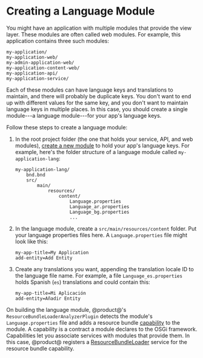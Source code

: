 # Creating a Language Module

You might have an application with multiple modules that provide the view layer. 
These modules are often called web modules. For example, this application 
contains three such modules: 

    my-application/
    my-application-web/
    my-admin-application-web/
    my-application-content-web/
    my-application-api/
    my-application-service/

Each of these modules can have language keys and translations to maintain, and 
there will probably be duplicate keys. You don't want to end up with different
values for the same key, and you don't want to maintain language keys in 
multiple places. In this case, you should create a single module---a language 
module---for your app's language keys. 

Follow these steps to create a language module: 

1.  In the root project folder (the one that holds your service, API, and web
    modules), 
    [create a new module](/docs/7-2/reference/-/knowledge_base/r/creating-a-project) 
    to hold your app's language keys. For example, here's the folder structure 
    of a language module called `my-application-lang`: 

        my-application-lang/
            bnd.bnd
            src/
                main/
                    resources/
                        content/
                            Language.properties
                            Language_ar.properties
                            Language_bg.properties
                            ...

2.  In the language module, create a `src/main/resources/content` folder. Put 
    your language properties files here. A `Language.properties` file might look 
    like this: 

    ```properties
    my-app-title=My Application
    add-entity=Add Entity
    ```

3.  Create any translations you want, appending the translation locale ID to the 
    language file name. For example, a file `Language_es.properties` holds 
    Spanish (`es`) translations and could contain this: 

    ```properties
    my-app-title=Mi Aplicación
    add-entity=Añadir Entity
    ```

On building the language module, @product@'s 
`ResourceBundleLoaderAnalyzerPlugin` detects the module's `Language.properties` 
file and adds a resource bundle 
[capability](http://blog.osgi.org/2015/12/using-requirements-and-capabilities.html) 
to the module. A capability is a contract a module declares to the OSGi 
framework. Capabilities let you associate services with modules that provide 
them. In this case, @product@ registers a 
[ResourceBundleLoader](@platform-ref@/7.2-latest/javadocs/portal-kernel/com/liferay/portal/kernel/util/ResourceBundleLoader.html) 
service for the resource bundle capability. 
